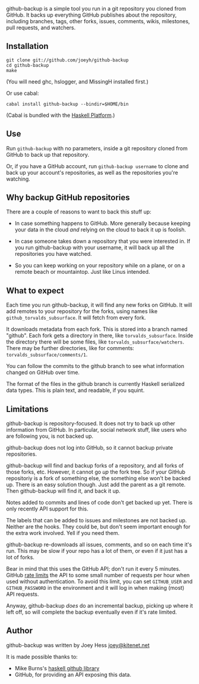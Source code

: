 github-backup is a simple tool you run in a git repository you cloned from
GitHub. It backs up everything GitHub publishes about the repository,
including branches, tags, other forks, issues, comments, wikis, milestones,
pull requests, and watchers.

## Installation

    git clone git://github.com/joeyh/github-backup
    cd github-backup
    make

(You will need ghc, hslogger, and MissingH installed first.)

Or use cabal:

    cabal install github-backup --bindir=$HOME/bin

(Cabal is bundled with the [Haskell Platform](http://www.haskell.org/platform/).)

## Use

  Run `github-backup` with no parameters, inside a git repository cloned
  from GitHub to back up that repository.

  Or, if you have a GitHub account, run `github-backup username`
  to clone and back up your account's repositories, as well
  as the repositories you're watching.

## Why backup GitHub repositories

There are a couple of reasons to want to back this stuff up:

* In case something happens to GitHub. More generally because
  keeping your data in the cloud *and* relying on the cloud to
  back it up is foolish.

* In case someone takes down a repository that you were interested in.
  If you run github-backup with your username, it will back up all 
  the repositories you have watched.

* So you can keep working on your repository while on a plane, or
  on a remote beach or mountaintop. Just like Linus intended.

## What to expect

Each time you run github-backup, it will find any new forks on GitHub. It
will add remotes to your repository for the forks, using names like
`github_torvalds_subsurface`. It will fetch from every fork.

It downloads metadata from each fork. This is stored
into a branch named "github". Each fork gets a directory in there,
like `torvalds_subsurface`. Inside the directory there will be some
files, like `torvalds_subsurface/watchers`. There may be further
directories, like for comments: `torvalds_subsurface/comments/1`.

You can follow the commits to the github branch to see what information
changed on GitHub over time.

The format of the files in the github branch is currently Haskell
serialized data types. This is plain text, and readable, if you squint.

## Limitations

github-backup is repository-focused. It does not try to back up other
information from GitHub. In particular, social network stuff, like
users who are following you, is not backed up.

github-backup does not log into GitHub, so it cannot backup private
repositories.

github-backup will find and backup forks of a repository, and all forks
of those forks, etc. However, it cannot go *up* the fork tree. So if
your GitHub repositoriy is a fork of something else, the something else
won't be backed up. There is an easy solution though. Just add the
parent as a git remote. Then github-backup will find it, and back it up.

Notes added to commits and lines of code don't get backed up yet.
There is only recently API support for this.

The labels that can be added to issues and milestones are not backed up.
Neither are the hooks. They could be, but don't seem important
enough for the extra work involved. Yell if you need them.

github-backup re-downloads all issues, comments, and so on
each time it's run. This may be slow if your repo has a lot of them,
or even if it just has a lot of forks.

Bear in mind that this uses the GitHub API; don't run it every 5 minutes.
GitHub [rate limits](http://developer.github.com/v3/#rate-limiting) the
API to some small number of requests per hour when used without
authentication. To avoid this limit, you can set `GITHUB_USER` and
`GITHUB_PASSWORD` in the environment and it will log in when making 
(most) API requests.

Anyway, github-backup *does* do an incremental backup, picking up where it
left off, so will complete the backup eventually even if it's rate limited.

## Author

github-backup was written by Joey Hess <joey@kitenet.net>

It is made possible thanks to:

* Mike Burns's [haskell github library](http://hackage.haskell.org/package/github)
* GitHub, for providing an API exposing this data. 
